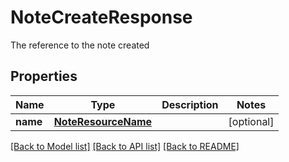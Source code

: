 # NoteCreateResponse

The reference to the note created
## Properties
Name | Type | Description | Notes
------------ | ------------- | ------------- | -------------
**name** | [**NoteResourceName**](NoteResourceName.md) |  | [optional] 

[[Back to Model list]](../README.md#documentation-for-models) [[Back to API list]](../README.md#documentation-for-api-endpoints) [[Back to README]](../README.md)


